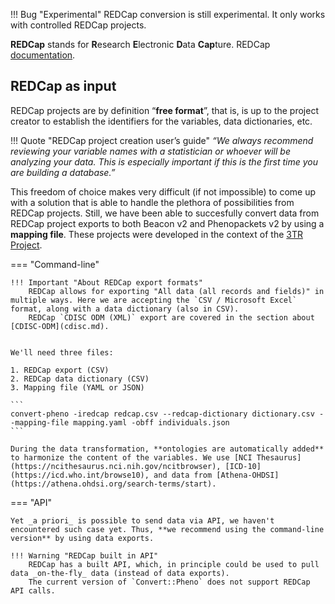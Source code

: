 !!! Bug "Experimental"
    REDCap conversion is still experimental. It only works with controlled REDCap projects.

**REDCap** stands for **R**esearch **E**lectronic **D**ata **Cap**ture. REDCap [documentation](https://www.project-redcap.org).

## REDCap as input

REDCap projects are by definition “**free format**”, that is, is up to the project creator to establish the identifiers for the variables, data dictionaries, etc. 

!!! Quote "REDCap project creation user’s guide" 
    _“We always recommend reviewing your variable names with a statistician or whoever will be analyzing your data. This is especially important if this is the first time you are building a database.”_ 

This freedom of choice makes very difficult (if not impossible) to come up with a solution that is able to handle the plethora of possibilities from REDCap projects. Still, we have been able to succesfully convert data from REDCap project exports to both Beacon v2 and Phenopackets v2 by using a **mapping file**. These projects were developed in the context of the [3TR Project](https://3tr-imi.eu).

=== "Command-line"

    !!! Important "About REDCap export formats"
        REDCap allows for exporting "All data (all records and fields)" in multiple ways. Here we are accepting the `CSV / Microsoft Excel` format, along with a data dictionary (also in CSV).
        REDCap `CDISC ODM (XML)` export are covered in the section about [CDISC-ODM](cdisc.md).


    We'll need three files:

    1. REDCap export (CSV)
    2. REDCap data dictionary (CSV)
    3. Mapping file (YAML or JSON)

    ```
    convert-pheno -iredcap redcap.csv --redcap-dictionary dictionary.csv --mapping-file mapping.yaml -obff individuals.json
    ```

    During the data transformation, **ontologies are automatically added** to harmonize the content of the variables. We use [NCI Thesaurus](https://ncithesaurus.nci.nih.gov/ncitbrowser), [ICD-10](https://icd.who.int/browse10), and data from [Athena-OHDSI](https://athena.ohdsi.org/search-terms/start).

=== "API"

    Yet _a priori_ is possible to send data via API, we haven't encountered such case yet. Thus, **we recommend using the command-line version** by using data exports.

    !!! Warning "REDCap built in API"
        REDCap has a built API, which, in principle could be used to pull data _on-the-fly_ data (instead of data exports).
        The current version of `Convert::Pheno` does not support REDCap API calls.
